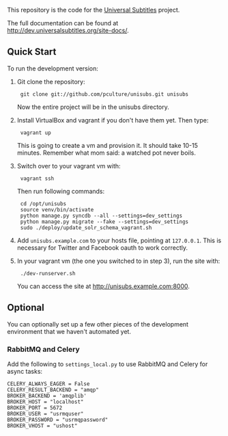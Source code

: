This repository is the code for the [Universal Subtitles][] project.

The full documentation can be found at
<http://dev.universalsubtitles.org/site-docs/>.

[Universal Subtitles]: http://universalsubtitles.org

Quick Start
-----------

To run the development version:

1. Git clone the repository:

        git clone git://github.com/pculture/unisubs.git unisubs

    Now the entire project will be in the unisubs directory.

2. Install VirtualBox and vagrant if you don't have them yet. Then type:

        vagrant up

    This is going to create a vm and provision it. It should take 10-15 minutes.
    Remember what mom said: a watched pot never boils.

3. Switch over to your vagrant vm with:

        vagrant ssh

    Then run following commands:

        cd /opt/unisubs
        source venv/bin/activate
        python manage.py syncdb --all --settings=dev_settings
        python manage.py migrate --fake --settings=dev_settings
        sudo ./deploy/update_solr_schema_vagrant.sh

4. Add `unisubs.example.com` to your hosts file, pointing at `127.0.0.1`.  This
   is necessary for Twitter and Facebook oauth to work correctly.

5. In your vagrant vm (the one you switched to in step 3), run the site with:

        ./dev-runserver.sh

    You can access the site at <http://unisubs.example.com:8000>.

## Optional

You can optionally set up a few other pieces of the development environment that
we haven't automated yet.

### RabbitMQ and Celery

Add the following to `settings_local.py` to use RabbitMQ and Celery for async
tasks:

    CELERY_ALWAYS_EAGER = False
    CELERY_RESULT_BACKEND = "amqp"
    BROKER_BACKEND = 'amqplib'
    BROKER_HOST = "localhost"
    BROKER_PORT = 5672
    BROKER_USER = "usrmquser"
    BROKER_PASSWORD = "usrmqpassword"
    BROKER_VHOST = "ushost"

